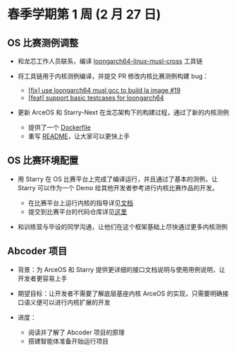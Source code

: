 # 春季学期第 1 周 (2 月 27 日)

## OS 比赛测例调整

- 和龙芯工作人员联系，编译 [loongarch64-linux-musl-cross](https://github.com/LoongsonLab/oscomp-toolchains-for-oskernel/releases/download/loongarch64-linux-musl-cross-gcc-13.2.0/loongarch64-linux-musl-cross.tgz) 工具链

- 将工具链用于内核测例编译，并提交 PR 修改内核比赛测例构建 bug：
    - [[fix] use loongarch64 musl gcc to build la image #19](https://github.com/oscomp/testsuits-for-oskernel/pull/19)
    - [[feat] support basic testcases for loongarch64](https://github.com/oscomp/testsuits-for-oskernel/pull/18)

- 更新 ArceOS 和 Starry-Next 在龙芯架构下的构建过程，通过了新的内核测例
    - 提供了一个 [Dockerfile](https://github.com/oscomp/arceos/blob/main/Dockerfile)
    - 重写 [README](https://github.com/oscomp/starry-next/blob/main/README.md)，让大家可以更快上手

## OS 比赛环境配置

- 用 Starry 在 OS 比赛平台上完成了编译运行，并且通过了基本的测例，让 Starry 可以作为一个 Demo 给其他开发者参考进行内核比赛作品的开发。
    - 在比赛平台上运行内核的指导详见[文档](https://azure-stars.github.io/Starry-Tutorial-Book/ch01-04.html)
    - 提交到比赛平台的代码仓库详见[这里](https://gitlab.eduxiji.net/Azure_stars/starry-next/-/tree/pre2025test?ref_type=heads)


- 和训练营与毕设的同学沟通，让他们在这个框架基础上尽快通过更多内核测例

## Abcoder 项目

- 背景：为 ArceOS 和 Starry 提供更详细的接口文档说明与使用用例说明，让开发者更容易上手

- 期望目标：让开发者不需要了解底层基座内核 ArceOS 的实现，只需要明确接口语义便可以进行内核扩展的开发

- 进度：
    - 阅读并了解了 Abcoder 项目的原理
    - 搭建智能体准备开始运行项目